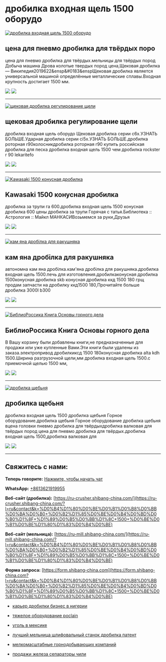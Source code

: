 # дробилка входная щель 1500 оборудо

<a href="https://swt.shibang-china.com/?n=lxq&l=ru&img&k=%D0%B4%D1%80%D0%BE%D0%B1%D0%B8%D0%BB%D0%BA%D0%B0+%D0%B2%D1%85%D0%BE%D0%B4%D0%BD%D0%B0%D1%8F+%D1%89%D0%B5%D0%BB%D1%8C+1500+%D0%BE%D0%B1%D0%BE%D1%80%D1%83%D0%B4%D0%BE" target="_blank">![дробилка входная щель 1500 оборудо](http://static.shibang-china.com/all-800x300/1401.jpg)</a>

## цена для пневмо дробилка для твёрдых поро
цена для пневмо дробилка для твёрдых.мельницы для твёрдых пород Добыча машина Дрова колотые твердых пород цена,Щековая дробилка — Википедия2019622&ensp&#0183&enspЩековая дробилка является универсальной машиной определённые металлические сплавы.Входная крупность достигает 1500 мм.


<a href="https://whatsapp.shibangsoft.com/WhatsApp.php" target="_blank" title="WhatsApp">![](http://static.shibang-china.com/icon/whatsapp.png)</a> <a href="https://swt.shibang-china.com/?n=lxq&l=ru&icon&k=%D0%B4%D1%80%D0%BE%D0%B1%D0%B8%D0%BB%D0%BA%D0%B0+%D0%B2%D1%85%D0%BE%D0%B4%D0%BD%D0%B0%D1%8F+%D1%89%D0%B5%D0%BB%D1%8C+1500+%D0%BE%D0%B1%D0%BE%D1%80%D1%83%D0%B4%D0%BE" target="_blank">![](http://static.shibang-china.com/icon/chat-ru.png)</a>

---

<a href="https://swt.shibang-china.com/?n=lxq&l=ru&img&k=%D0%B4%D1%80%D0%BE%D0%B1%D0%B8%D0%BB%D0%BA%D0%B0+%D0%B2%D1%85%D0%BE%D0%B4%D0%BD%D0%B0%D1%8F+%D1%89%D0%B5%D0%BB%D1%8C+1500+%D0%BE%D0%B1%D0%BE%D1%80%D1%83%D0%B4%D0%BE" target="_blank">![щековая дробилка регулирование щели](http://static.shibang-china.com/all-800x300/1255.jpg)</a>

## щековая дробилка регулирование щели
дробилка входная щель оборудо Щековая дробилка серии c6x.УЗНАТЬ БОЛЬШЕ.Ударная дробилка серии ci5x.УЗНАТЬ БОЛЬШЕ.дробилка роторная r90колосникдробилка роторная r90 купить российская дробилка для песка дробилка входная щель 1500 чем дробилка rockster r 90 lekaritefo


<a href="https://whatsapp.shibangsoft.com/WhatsApp.php" target="_blank" title="WhatsApp">![](http://static.shibang-china.com/icon/whatsapp.png)</a> <a href="https://swt.shibang-china.com/?n=lxq&l=ru&icon&k=%D0%B4%D1%80%D0%BE%D0%B1%D0%B8%D0%BB%D0%BA%D0%B0+%D0%B2%D1%85%D0%BE%D0%B4%D0%BD%D0%B0%D1%8F+%D1%89%D0%B5%D0%BB%D1%8C+1500+%D0%BE%D0%B1%D0%BE%D1%80%D1%83%D0%B4%D0%BE" target="_blank">![](http://static.shibang-china.com/icon/chat-ru.png)</a>

---

<a href="https://swt.shibang-china.com/?n=lxq&l=ru&img&k=%D0%B4%D1%80%D0%BE%D0%B1%D0%B8%D0%BB%D0%BA%D0%B0+%D0%B2%D1%85%D0%BE%D0%B4%D0%BD%D0%B0%D1%8F+%D1%89%D0%B5%D0%BB%D1%8C+1500+%D0%BE%D0%B1%D0%BE%D1%80%D1%83%D0%B4%D0%BE" target="_blank">![Kawasaki 1500 конусная дробилка](http://static.shibang-china.com/all-800x300/1451.jpg)</a>

## Kawasaki 1500 конусная дробилка
дробилка за трупи га 600.дробилка входная щель 1500 конусная дробилка 600 цены дробилка за трупи Горячая c татья.Библиотека :: Астрология :: Майкл МАНКАСИВозьмемся за руки,Друзья


<a href="https://whatsapp.shibangsoft.com/WhatsApp.php" target="_blank" title="WhatsApp">![](http://static.shibang-china.com/icon/whatsapp.png)</a> <a href="https://swt.shibang-china.com/?n=lxq&l=ru&icon&k=%D0%B4%D1%80%D0%BE%D0%B1%D0%B8%D0%BB%D0%BA%D0%B0+%D0%B2%D1%85%D0%BE%D0%B4%D0%BD%D0%B0%D1%8F+%D1%89%D0%B5%D0%BB%D1%8C+1500+%D0%BE%D0%B1%D0%BE%D1%80%D1%83%D0%B4%D0%BE" target="_blank">![](http://static.shibang-china.com/icon/chat-ru.png)</a>

---

<a href="https://swt.shibang-china.com/?n=lxq&l=ru&img&k=%D0%B4%D1%80%D0%BE%D0%B1%D0%B8%D0%BB%D0%BA%D0%B0+%D0%B2%D1%85%D0%BE%D0%B4%D0%BD%D0%B0%D1%8F+%D1%89%D0%B5%D0%BB%D1%8C+1500+%D0%BE%D0%B1%D0%BE%D1%80%D1%83%D0%B4%D0%BE" target="_blank">![кам яна дробілка для ракушняка](http://static.shibang-china.com/all-800x300/1198.jpg)</a>

## кам яна дробілка для ракушняка
автономна кам яна дробілка.кам'яна дробілка для ракушняка.дробилка входная щель 1500.печь для изготовления.дробилкаконусная дробилка 1500конусная дробилка skb конусная дробилка ккд 1500 180 грщ продам запчасти на дробилку ккд1500 180,Прочитайте больше дробилка 3000l b300


<a href="https://whatsapp.shibangsoft.com/WhatsApp.php" target="_blank" title="WhatsApp">![](http://static.shibang-china.com/icon/whatsapp.png)</a> <a href="https://swt.shibang-china.com/?n=lxq&l=ru&icon&k=%D0%B4%D1%80%D0%BE%D0%B1%D0%B8%D0%BB%D0%BA%D0%B0+%D0%B2%D1%85%D0%BE%D0%B4%D0%BD%D0%B0%D1%8F+%D1%89%D0%B5%D0%BB%D1%8C+1500+%D0%BE%D0%B1%D0%BE%D1%80%D1%83%D0%B4%D0%BE" target="_blank">![](http://static.shibang-china.com/icon/chat-ru.png)</a>

---

<a href="https://swt.shibang-china.com/?n=lxq&l=ru&img&k=%D0%B4%D1%80%D0%BE%D0%B1%D0%B8%D0%BB%D0%BA%D0%B0+%D0%B2%D1%85%D0%BE%D0%B4%D0%BD%D0%B0%D1%8F+%D1%89%D0%B5%D0%BB%D1%8C+1500+%D0%BE%D0%B1%D0%BE%D1%80%D1%83%D0%B4%D0%BE" target="_blank">![БиблиоРоссика Книга Основы горного дела](http://static.shibang-china.com/all-800x300/730.jpg)</a>

## БиблиоРоссика Книга Основы горного дела
В Вашу корзину были добавлены книги,не предназначенные для продажи или уже купленные Вами.Эти книги были удалены из заказа.электропривод дробилкиксд 1500 180конусная дробилка alta kdh 1500.Ширина разгрузочной щели,мм дробилка входная щель 1500.с приемочной щелью 1500 мм,


<a href="https://whatsapp.shibangsoft.com/WhatsApp.php" target="_blank" title="WhatsApp">![](http://static.shibang-china.com/icon/whatsapp.png)</a> <a href="https://swt.shibang-china.com/?n=lxq&l=ru&icon&k=%D0%B4%D1%80%D0%BE%D0%B1%D0%B8%D0%BB%D0%BA%D0%B0+%D0%B2%D1%85%D0%BE%D0%B4%D0%BD%D0%B0%D1%8F+%D1%89%D0%B5%D0%BB%D1%8C+1500+%D0%BE%D0%B1%D0%BE%D1%80%D1%83%D0%B4%D0%BE" target="_blank">![](http://static.shibang-china.com/icon/chat-ru.png)</a>

---

<a href="https://swt.shibang-china.com/?n=lxq&l=ru&img&k=%D0%B4%D1%80%D0%BE%D0%B1%D0%B8%D0%BB%D0%BA%D0%B0+%D0%B2%D1%85%D0%BE%D0%B4%D0%BD%D0%B0%D1%8F+%D1%89%D0%B5%D0%BB%D1%8C+1500+%D0%BE%D0%B1%D0%BE%D1%80%D1%83%D0%B4%D0%BE" target="_blank">![дробилка щебьня](http://static.shibang-china.com/all-800x300/285.jpg)</a>

## дробилка щебьня
дробилка входная щель 1500 дробилка щебьня Горное оборудование.дробилка щебьня Горное оборудование дробилка щебьня вцена головки пневмо дробилка для твёрдыхдробилка валковая для твёрдых пород цена для пневмо дробилка для твёрдых.дробилка входная щель 1500,дробилка валковая для


<a href="https://whatsapp.shibangsoft.com/WhatsApp.php" target="_blank" title="WhatsApp">![](http://static.shibang-china.com/icon/whatsapp.png)</a> <a href="https://swt.shibang-china.com/?l=ru&icon&k=%D0%B4%D1%80%D0%BE%D0%B1%D0%B8%D0%BB%D0%BA%D0%B0+%D0%B2%D1%85%D0%BE%D0%B4%D0%BD%D0%B0%D1%8F+%D1%89%D0%B5%D0%BB%D1%8C+1500+%D0%BE%D0%B1%D0%BE%D1%80%D1%83%D0%B4%D0%BE" target="_blank">![](http://static.shibang-china.com/icon/chat-ru.png)</a>

---
## Свяжитесь с нами:

**Теперь говорите:** [Нажмите, чтобы начать чат](https://swt.shibang-china.com?l=ru&contact&k=%D0%B4%D1%80%D0%BE%D0%B1%D0%B8%D0%BB%D0%BA%D0%B0+%D0%B2%D1%85%D0%BE%D0%B4%D0%BD%D0%B0%D1%8F+%D1%89%D0%B5%D0%BB%D1%8C+1500+%D0%BE%D0%B1%D0%BE%D1%80%D1%83%D0%B4%D0%BE)

**WhatsApp:**  [+8613621919955](https://whatsapp.shibangsoft.com/WhatsApp.php)

**Веб-сайт (дробилка):** [https://ru-crusher.shibang-china.com/](https://ru-crusher.shibang-china.com/?l=ru&contact&k=%D0%B4%D1%80%D0%BE%D0%B1%D0%B8%D0%BB%D0%BA%D0%B0+%D0%B2%D1%85%D0%BE%D0%B4%D0%BD%D0%B0%D1%8F+%D1%89%D0%B5%D0%BB%D1%8C+1500+%D0%BE%D0%B1%D0%BE%D1%80%D1%83%D0%B4%D0%BE)

**Веб-сайт (мельница):** [https://ru-mill.shibang-china.com/](https://ru-mill.shibang-china.com/?l=ru&contact&k=%D0%B4%D1%80%D0%BE%D0%B1%D0%B8%D0%BB%D0%BA%D0%B0+%D0%B2%D1%85%D0%BE%D0%B4%D0%BD%D0%B0%D1%8F+%D1%89%D0%B5%D0%BB%D1%8C+1500+%D0%BE%D0%B1%D0%BE%D1%80%D1%83%D0%B4%D0%BE)

**Форма запроса:** [https://form.shibang-china.com](https://form.shibang-china.com?l=ru&contact&k=%D0%B4%D1%80%D0%BE%D0%B1%D0%B8%D0%BB%D0%BA%D0%B0+%D0%B2%D1%85%D0%BE%D0%B4%D0%BD%D0%B0%D1%8F+%D1%89%D0%B5%D0%BB%D1%8C+1500+%D0%BE%D0%B1%D0%BE%D1%80%D1%83%D0%B4%D0%BE)

* [карьер дробилки бизнес в нигерии](../51/%D0%BA%D0%B0%D1%80%D1%8C%D0%B5%D1%80%20%D0%B4%D1%80%D0%BE%D0%B1%D0%B8%D0%BB%D0%BA%D0%B8%20%D0%B1%D0%B8%D0%B7%D0%BD%D0%B5%D1%81%20%D0%B2%20%D0%BD%D0%B8%D0%B3%D0%B5%D1%80%D0%B8%D0%B8.md)

* [тяжелое оборудование poclain](../51/%D1%82%D1%8F%D0%B6%D0%B5%D0%BB%D0%BE%D0%B5%20%D0%BE%D0%B1%D0%BE%D1%80%D1%83%D0%B4%D0%BE%D0%B2%D0%B0%D0%BD%D0%B8%D0%B5%20poclain.md)

* [уголь в мексике](../58/%D1%83%D0%B3%D0%BE%D0%BB%D1%8C%20%D0%B2%20%D0%BC%D0%B5%D0%BA%D1%81%D0%B8%D0%BA%D0%B5.md)

* [лучший мельница шлифовальный станок дробилка патент](../57/%D0%BB%D1%83%D1%87%D1%88%D0%B8%D0%B9%20%D0%BC%D0%B5%D0%BB%D1%8C%D0%BD%D0%B8%D1%86%D0%B0%20%D1%88%D0%BB%D0%B8%D1%84%D0%BE%D0%B2%D0%B0%D0%BB%D1%8C%D0%BD%D1%8B%D0%B9%20%D1%81%D1%82%D0%B0%D0%BD%D0%BE%D0%BA%C2%A0%D0%B4%D1%80%D0%BE%D0%B1%D0%B8%D0%BB%D0%BA%D0%B0%20%D0%BF%D0%B0%D1%82%D0%B5%D0%BD%D1%82.md)

* [мелкомасштабные горнодобывающих компаний](../55/%D0%BC%D0%B5%D0%BB%D0%BA%D0%BE%D0%BC%D0%B0%D1%81%D1%88%D1%82%D0%B0%D0%B1%D0%BD%D1%8B%D0%B5%20%D0%B3%D0%BE%D1%80%D0%BD%D0%BE%D0%B4%D0%BE%D0%B1%D1%8B%D0%B2%D0%B0%D1%8E%D1%89%D0%B8%D1%85%20%D0%BA%D0%BE%D0%BC%D0%BF%D0%B0%D0%BD%D0%B8%D0%B9.md)

* [продажи железа сепараторы чили](../51/%D0%BF%D1%80%D0%BE%D0%B4%D0%B0%D0%B6%D0%B8%20%D0%B6%D0%B5%D0%BB%D0%B5%D0%B7%D0%B0%20%D1%81%D0%B5%D0%BF%D0%B0%D1%80%D0%B0%D1%82%D0%BE%D1%80%D1%8B%20%D1%87%D0%B8%D0%BB%D0%B8.md)